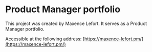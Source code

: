 # Product Manager portfolio

This project was created by Maxence Lefort. 
It serves as a Product Manager portfolio.

Accessible at the following address: [https://maxence-lefort.pm/](https://maxence-lefort.pm/)
